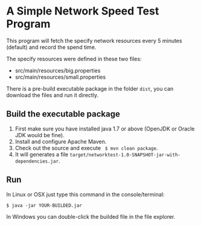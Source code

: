 # A Simple Network Speed Test Program

This program will fetch the specify network resources every 5 minutes (default) and record the spend time.

The specify resources were defined in these two files: 
* src/main/resources/big.properties
* src/main/resources/small.properties

There is a pre-build executable package in the folder `dist`, you can download the files and run it directly.

Build the executable package
---------------------------
1. First make sure you have installed java 1.7 or above (OpenJDK or Oracle JDK would be fine).
2. Install and configure Apache Maven.
3. Check out the source and execute ` $ mvn clean package`.
4. It will generates a file `target/networktest-1.0-SNAPSHOT-jar-with-dependencies.jar`.

Run
---
In Linux or OSX just type this command in the console/terminal:

`$ java -jar YOUR-BUILDED.jar`

In Windows you can double-click the builded file in the file explorer.
